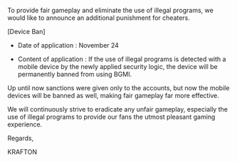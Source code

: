 To provide fair gameplay and eliminate the use of illegal programs, we would like to announce an additional punishment for cheaters.

[Device Ban]


- Date of application : November 24


- Content of application : If the use of illegal programs is detected with a mobile device by the newly applied security logic, the device will be permanently banned from using BGMI.


Up until now sanctions were given only to the accounts, but now the mobile devices will be banned as well, making fair gameplay far more effective.


We will continuously strive to eradicate any unfair gameplay, especially the use of illegal programs to provide our fans the utmost pleasant gaming experience.



Regards,

KRAFTON